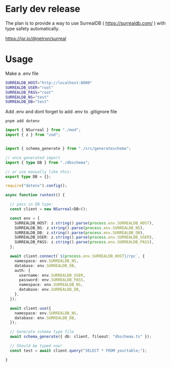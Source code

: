 # Early dev release

The plan is to provide a way to use SurrealDB ( https://surrealdb.com/ ) with type safety automatically.

https://jsr.io/@netron/surreal


# Usage

Make a .env file

```sh
SURREALDB_HOST="http://localhost:8000"
SURREALDB_USER="root"
SURREALDB_PASS="root"
SURREALDB_NS="test"
SURREALDB_DB="test"
```

Add .env and dont forget to add .env to .gitignore file

`pnpm add dotenv`

```ts
import { NSurreal } from "./mod";
import { z } from "zod";


import { schema_generate } from "./src/generateschema";

// once generated import
import { type DB } from "./dbschema";

// or use manually like this:
export type DB = {};

require("dotenv").config();

async function runtest() {

  // pass in DB type:
  const client = new NSurreal<DB>();

  const env = {
    SURREALDB_HOST: z.string().parse(process.env.SURREALDB_HOST),
    SURREALDB_NS: z.string().parse(process.env.SURREALDB_NS),
    SURREALDB_DB: z.string().parse(process.env.SURREALDB_DB),
    SURREALDB_USER: z.string().parse(process.env.SURREALDB_USER),
    SURREALDB_PASS: z.string().parse(process.env.SURREALDB_PASS),
  };

  await client.connect(`${process.env.SURREALDB_HOST}/rpc`, {
    namespace: env.SURREALDB_NS,
    database: env.SURREALDB_DB,
    auth: {
      username: env.SURREALDB_USER,
      password: env.SURREALDB_PASS,
      namespace: env.SURREALDB_NS,
      database: env.SURREALDB_DB,
    },
  });

  await client.use({
    namespace: env.SURREALDB_NS,
    database: env.SURREALDB_DB,
  });

  // Generate schema type file
  await schema_generate({ db: client, fileout: "dbschema.ts" });

  // Should be typed now!
  const test = await client.query("SELECT * FROM yourtable;");

}

```